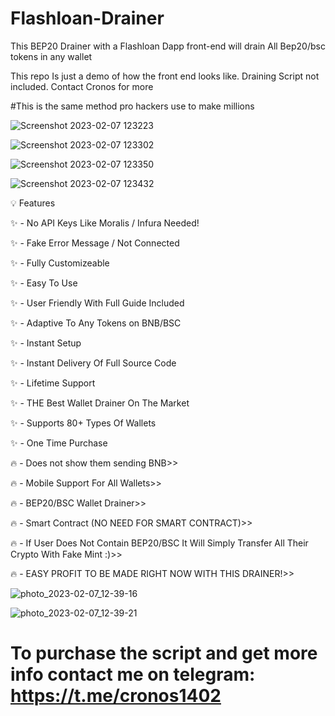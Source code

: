 # Flashloan-Drainer
This BEP20 Drainer with a Flashloan Dapp front-end will drain All Bep20/bsc tokens in any wallet

This repo Is just a demo of how the front end looks like. Draining Script not included. Contact Cronos for more 

#This is the same method pro hackers use to make millions

![Screenshot 2023-02-07 123223](https://user-images.githubusercontent.com/112655030/217327886-3d1d8996-07b7-4c50-a91c-452c380a3307.png)

![Screenshot 2023-02-07 123302](https://user-images.githubusercontent.com/112655030/217327459-000e8402-bddf-4a53-b0a6-d6039454c674.png)

![Screenshot 2023-02-07 123350](https://user-images.githubusercontent.com/112655030/217324659-38cee874-a718-4196-b229-b3fa049db2a9.png)


![Screenshot 2023-02-07 123432](https://user-images.githubusercontent.com/112655030/217325389-99b40da6-5187-4da7-9da3-f0ad3e15db4b.png)

💡 Features

✨ - No API Keys Like Moralis / Infura Needed!

✨ - Fake Error Message / Not Connected

✨ - Fully Customizeable

✨ - Easy To Use

✨ - User Friendly With Full Guide Included

✨ - Adaptive To Any Tokens on BNB/BSC

✨ - Instant Setup

✨ - Instant Delivery Of Full Source Code

✨ - Lifetime Support

✨ - THE Best Wallet Drainer On The Market

✨ - Supports 80+ Types Of Wallets

✨ - One Time Purchase

🔥 - Does not show them sending BNB>>

🔥 - Mobile Support For All Wallets>>

🔥 - BEP20/BSC Wallet Drainer>>

🔥 - Smart Contract (NO NEED FOR SMART CONTRACT)>>

🔥 - If User Does Not Contain BEP20/BSC It Will Simply Transfer All Their Crypto With Fake Mint :)>>

🔥 - EASY PROFIT TO BE MADE RIGHT NOW WITH THIS DRAINER!>>

![photo_2023-02-07_12-39-16](https://user-images.githubusercontent.com/112655030/217323802-788a4f40-4af0-4bde-94da-d69f99eb4200.jpg)

![photo_2023-02-07_12-39-21](https://user-images.githubusercontent.com/112655030/217323831-27110f34-21e8-4677-9066-d403c1889a49.jpg)

# To purchase the script and get more info contact me on telegram: https://t.me/cronos1402
